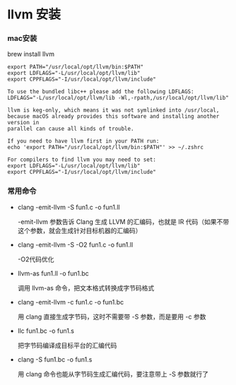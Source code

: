 # llvm 安装

### mac安装

brew install llvm

    export PATH="/usr/local/opt/llvm/bin:$PATH"
    export LDFLAGS="-L/usr/local/opt/llvm/lib"
    export CPPFLAGS="-I/usr/local/opt/llvm/include"

    To use the bundled libc++ please add the following LDFLAGS:
    LDFLAGS="-L/usr/local/opt/llvm/lib -Wl,-rpath,/usr/local/opt/llvm/lib"

    llvm is keg-only, which means it was not symlinked into /usr/local,
    because macOS already provides this software and installing another version in
    parallel can cause all kinds of trouble.

    If you need to have llvm first in your PATH run:
    echo 'export PATH="/usr/local/opt/llvm/bin:$PATH"' >> ~/.zshrc

    For compilers to find llvm you may need to set:
    export LDFLAGS="-L/usr/local/opt/llvm/lib"
    export CPPFLAGS="-I/usr/local/opt/llvm/include"

### 常用命令

* clang -emit-llvm -S fun1.c -o fun1.ll
    
    -emit-llvm 参数告诉 Clang 生成 LLVM 的汇编码，也就是 IR 代码（如果不带这个参数，就会生成针对目标机器的汇编码）
    
* clang -emit-llvm -S -O2 fun1.c -o fun1.ll

    -O2代码优化
    
* llvm-as fun1.ll -o fun1.bc

    调用 llvm-as 命令，把文本格式转换成字节码格式
    
* clang -emit-llvm -c fun1.c -o fun1.bc

    用 clang 直接生成字节码，这时不需要带 -S 参数，而是要用 -c 参数
    
* llc fun1.bc -o fun1.s

    把字节码编译成目标平台的汇编代码
    
* clang -S fun1.bc -o fun1.s

    用 clang 命令也能从字节码生成汇编代码，要注意带上 -S 参数就行了

